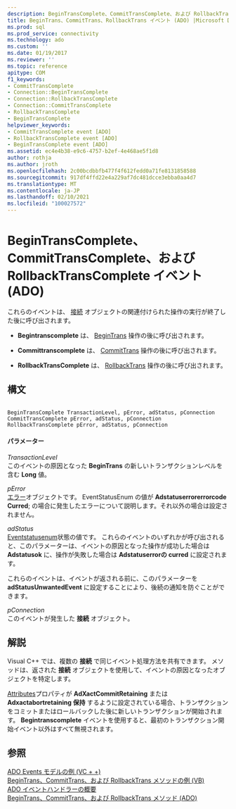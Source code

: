 ```yaml
---
description: BeginTransComplete、CommitTransComplete、および RollbackTransComplete イベント (ADO)
title: BeginTrans、CommitTrans、RollbackTrans イベント (ADO) |Microsoft Docs
ms.prod: sql
ms.prod_service: connectivity
ms.technology: ado
ms.custom: ''
ms.date: 01/19/2017
ms.reviewer: ''
ms.topic: reference
apitype: COM
f1_keywords:
- CommitTransComplete
- Connection::BeginTransComplete
- Connection::RollbackTransComplete
- Connection::CommitTransComplete
- RollbackTransComplete
- BeginTransComplete
helpviewer_keywords:
- CommitTransComplete event [ADO]
- RollbackTransComplete event [ADO]
- BeginTransComplete event [ADO]
ms.assetid: ec4e4b38-e9c6-4757-b2ef-4e468ae5f1d8
author: rothja
ms.author: jroth
ms.openlocfilehash: 2c00bcdbbfb477f4f612fedd0a71fe8131858588
ms.sourcegitcommit: 917df4ffd22e4a229af7dc481dcce3ebba0aa4d7
ms.translationtype: MT
ms.contentlocale: ja-JP
ms.lasthandoff: 02/10/2021
ms.locfileid: "100027572"
---
```

# <a name="begintranscomplete-committranscomplete-and-rollbacktranscomplete-events-ado"></a>BeginTransComplete、CommitTransComplete、および RollbackTransComplete イベント (ADO)
これらのイベントは、 [接続](./connection-object-ado.md) オブジェクトの関連付けられた操作の実行が終了した後に呼び出されます。  
  
-   **Begintranscomplete** は、 [BeginTrans](./begintrans-committrans-and-rollbacktrans-methods-ado.md) 操作の後に呼び出されます。  
  
-   **Committranscomplete** は、 [CommitTrans](./begintrans-committrans-and-rollbacktrans-methods-ado.md) 操作の後に呼び出されます。  
  
-   **RollbackTransComplete** は、 [RollbackTrans](./begintrans-committrans-and-rollbacktrans-methods-ado.md) 操作の後に呼び出されます。  
  
## <a name="syntax"></a>構文  
  
```  
  
BeginTransComplete TransactionLevel, pError, adStatus, pConnection  
CommitTransComplete pError, adStatus, pConnection  
RollbackTransComplete pError, adStatus, pConnection  
```  
  
#### <a name="parameters"></a>パラメーター  
 *TransactionLevel*  
 このイベントの原因となった **BeginTrans** の新しいトランザクションレベルを含む **Long** 値。  
  
 *pError*  
 [エラー](./error-object.md)オブジェクトです。 EventStatusEnum の値が **Adstatuserrorerrorcode Curred**; の場合に発生したエラーについて説明します。それ以外の場合は設定されません。  
  
 *adStatus*  
 [Eventstatusenum](./eventstatusenum.md)状態の値です。 これらのイベントのいずれかが呼び出されると、このパラメーターは、イベントの原因となった操作が成功した場合は **Adstatusok** に、操作が失敗した場合は **Adstatuserrorの curred** に設定されます。  
  
 これらのイベントは、イベントが返される前に、このパラメーターを **adStatusUnwantedEvent** に設定することにより、後続の通知を防ぐことができます。  
  
 *pConnection*  
 このイベントが発生した **接続** オブジェクト。  
  
## <a name="remarks"></a>解説  
 Visual C++ では、複数の **接続** で同じイベント処理方法を共有できます。 メソッドは、返された **接続** オブジェクトを使用して、イベントの原因となったオブジェクトを特定します。  
  
 [Attributes](./attributes-property-ado.md)プロパティが **AdXactCommitRetaining** または **Adxactabortretaining 保持** するように設定されている場合、トランザクションをコミットまたはロールバックした後に新しいトランザクションが開始されます。 **Begintranscomplete** イベントを使用すると、最初のトランザクション開始イベント以外はすべて無視されます。  
  
## <a name="see-also"></a>参照  
 [ADO Events モデルの例 (VC + +)](./ado-events-model-example-vc.md)   
 [BeginTrans、CommitTrans、および RollbackTrans メソッドの例 (VB)](./begintrans-committrans-and-rollbacktrans-methods-example-vb.md)   
 [ADO イベントハンドラーの概要](../../guide/data/ado-event-handler-summary.md)   
 [BeginTrans、CommitTrans、および RollbackTrans メソッド (ADO)](./begintrans-committrans-and-rollbacktrans-methods-ado.md)